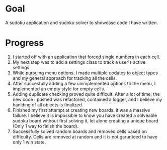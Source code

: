 # Goal
A sudoku application and sudoku solver to showcase code I have written.

# Progress
1. I started off with an application that forced single numbers in each cell.
2. My next step was to add a settings class to track a user's active settings.
3. While pursuing menu options, I made multiple updates to object types and my general approach for tracking all the cells.
4. After succesfully adding a few unimplemented options to the menu, I implemented an empty style for empty cells.
5. Adding duplicate checking proved quite difficult. After a lot of time, the new code I pushed was refactored, contained a logger, and I believe my hanlding of all objects is finalized.
6. Finished my first attempt at creating new boards. It was a massive failure. I believe it is impossible to know you have created a solveable sudoku board without first solving it, let alone creating a unique board (Only 1 way to finish the board).
7. Successfully solved random boards and removed cells based on difficulty. Cells are removed at random and it is not garunteed to have only 1 win state.
